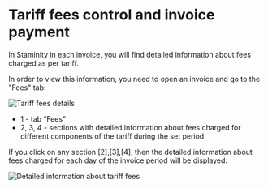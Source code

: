 # Tariff fees control and invoice payment

In Staminity in each invoice, you will find detailed information about fees charged as per tariff.

In order to view this information, you need to open an invoice and go to the "Fees" tab:

![Tariff fees details](http://content.staminity.com/assets/images/_new/tariffs/tariff-details.png)

* 1 - tab “Fees”
* 2, 3, 4 - sections with detailed information about fees charged for different components of the tariff during the set period. 

If you click on any section \[2\],\[3\],\[4\], then the detailed information about fees charged for each day of the invoice period will be displayed:

![Detailed information about tariff fees](http://content.staminity.com/assets/images/_new/tariffs/tariff-drill-down.gif)

